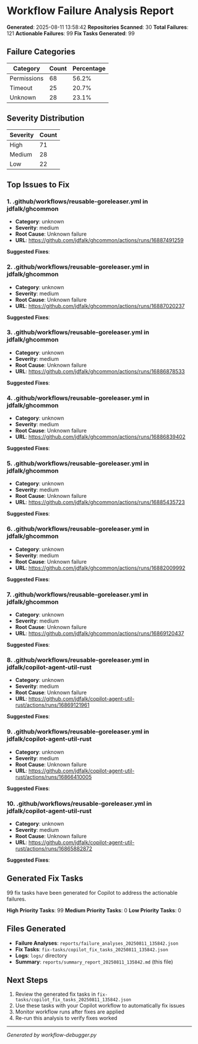 # Workflow Failure Analysis Report

**Generated**: 2025-08-11 13:58:42 **Repositories Scanned**: 30 **Total
Failures**: 121 **Actionable Failures**: 99 **Fix Tasks Generated**: 99

## Failure Categories

| Category    | Count | Percentage |
| ----------- | ----- | ---------- |
| Permissions | 68    | 56.2%      |
| Timeout     | 25    | 20.7%      |
| Unknown     | 28    | 23.1%      |

## Severity Distribution

| Severity | Count |
| -------- | ----- |
| High     | 71    |
| Medium   | 28    |
| Low      | 22    |

## Top Issues to Fix

### 1. .github/workflows/reusable-goreleaser.yml in jdfalk/ghcommon

- **Category**: unknown
- **Severity**: medium
- **Root Cause**: Unknown failure
- **URL**: https://github.com/jdfalk/ghcommon/actions/runs/16887491259

**Suggested Fixes**:

### 2. .github/workflows/reusable-goreleaser.yml in jdfalk/ghcommon

- **Category**: unknown
- **Severity**: medium
- **Root Cause**: Unknown failure
- **URL**: https://github.com/jdfalk/ghcommon/actions/runs/16887020237

**Suggested Fixes**:

### 3. .github/workflows/reusable-goreleaser.yml in jdfalk/ghcommon

- **Category**: unknown
- **Severity**: medium
- **Root Cause**: Unknown failure
- **URL**: https://github.com/jdfalk/ghcommon/actions/runs/16886878533

**Suggested Fixes**:

### 4. .github/workflows/reusable-goreleaser.yml in jdfalk/ghcommon

- **Category**: unknown
- **Severity**: medium
- **Root Cause**: Unknown failure
- **URL**: https://github.com/jdfalk/ghcommon/actions/runs/16886839402

**Suggested Fixes**:

### 5. .github/workflows/reusable-goreleaser.yml in jdfalk/ghcommon

- **Category**: unknown
- **Severity**: medium
- **Root Cause**: Unknown failure
- **URL**: https://github.com/jdfalk/ghcommon/actions/runs/16885435723

**Suggested Fixes**:

### 6. .github/workflows/reusable-goreleaser.yml in jdfalk/ghcommon

- **Category**: unknown
- **Severity**: medium
- **Root Cause**: Unknown failure
- **URL**: https://github.com/jdfalk/ghcommon/actions/runs/16882009992

**Suggested Fixes**:

### 7. .github/workflows/reusable-goreleaser.yml in jdfalk/ghcommon

- **Category**: unknown
- **Severity**: medium
- **Root Cause**: Unknown failure
- **URL**: https://github.com/jdfalk/ghcommon/actions/runs/16869120437

**Suggested Fixes**:

### 8. .github/workflows/reusable-goreleaser.yml in jdfalk/copilot-agent-util-rust

- **Category**: unknown
- **Severity**: medium
- **Root Cause**: Unknown failure
- **URL**:
  https://github.com/jdfalk/copilot-agent-util-rust/actions/runs/16869121961

**Suggested Fixes**:

### 9. .github/workflows/reusable-goreleaser.yml in jdfalk/copilot-agent-util-rust

- **Category**: unknown
- **Severity**: medium
- **Root Cause**: Unknown failure
- **URL**:
  https://github.com/jdfalk/copilot-agent-util-rust/actions/runs/16866410005

**Suggested Fixes**:

### 10. .github/workflows/reusable-goreleaser.yml in jdfalk/copilot-agent-util-rust

- **Category**: unknown
- **Severity**: medium
- **Root Cause**: Unknown failure
- **URL**:
  https://github.com/jdfalk/copilot-agent-util-rust/actions/runs/16865882872

**Suggested Fixes**:

## Generated Fix Tasks

99 fix tasks have been generated for Copilot to address the actionable failures.

**High Priority Tasks**: 99 **Medium Priority Tasks**: 0 **Low Priority Tasks**:
0

## Files Generated

- **Failure Analyses**: `reports/failure_analyses_20250811_135842.json`
- **Fix Tasks**: `fix-tasks/copilot_fix_tasks_20250811_135842.json`
- **Logs**: `logs/` directory
- **Summary**: `reports/summary_report_20250811_135842.md` (this file)

## Next Steps

1. Review the generated fix tasks in
   `fix-tasks/copilot_fix_tasks_20250811_135842.json`
2. Use these tasks with your Copilot workflow to automatically fix issues
3. Monitor workflow runs after fixes are applied
4. Re-run this analysis to verify fixes worked

---

_Generated by workflow-debugger.py_
